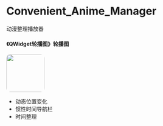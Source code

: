 # Convenient_Anime_Manager
动漫整理播放器

#### 《QWidget轮播图》轮播图
<img src="img/carousel_card.png" style="border-radius: 10px; height: 100px">


  - 动态位置变化
  - 惯性时间导航栏
  - 时间整理

